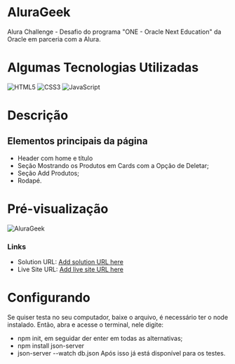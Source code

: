 # AluraGeek
 Alura Challenge - Desafio do programa "ONE - Oracle Next Education" da Oracle em parceria com a Alura.

# Algumas Tecnologias Utilizadas
![HTML5](https://img.shields.io/badge/HTML-000?style=for-the-badge&logo=html5&logoColor=30A3DC)
![CSS3](https://img.shields.io/badge/CSS3-000?style=for-the-badge&logo=css3&logoColor=E94D5F)
![JavaScript](https://img.shields.io/badge/JavaScript-000?style=for-the-badge&logo=javascript&logoColor=30A3DC)

# Descrição
## Elementos principais da página
- Header com home e título 
- Seção Mostrando os Produtos em Cards com a Opção de Deletar;
- Seção Add Produtos;
- Rodapé.

# Pré-visualização
![AluraGeek](https://github.com/Shillue/AluraGeek/assets/86475008/777abc8d-3521-422e-b20e-c6354bb6fdc3)

### Links

- Solution URL: [Add solution URL here](https://github.com/Shillue/AluraGeek.git)
- Live Site URL: [Add live site URL here](https://alura-geek-taupe-sigma.vercel.app/)

# Configurando
Se quiser testa no seu computador, baixe o arquivo, é necessário ter o node instalado. Então, abra e acesse o terminal, nele digite:
- npm init, em seguidar der enter em todas as alternativas;
- npm install json-server
- json-server --watch db.json
Após isso já está disponível para os testes.
